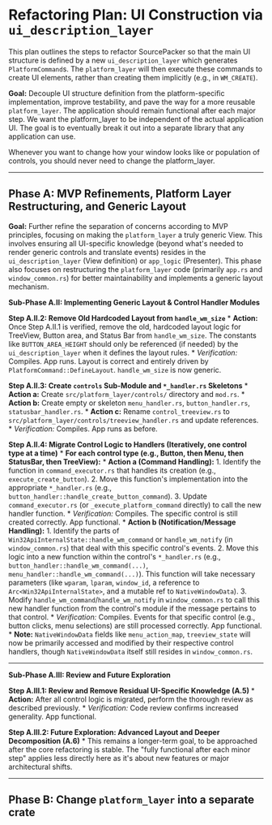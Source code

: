 # Refactoring Plan: UI Construction via `ui_description_layer`

This plan outlines the steps to refactor SourcePacker so that the main UI structure is defined by a new `ui_description_layer` which generates `PlatformCommand`s. The `platform_layer` will then execute these commands to create UI elements, rather than creating them implicitly (e.g., in `WM_CREATE`).

**Goal:** Decouple UI structure definition from the platform-specific implementation, improve testability, and pave the way for a more reusable `platform_layer`. The application should remain functional after each major step. We want the platform_layer to be independent of the actual application UI. The goal is to eventually break it out into a separate library that any application can use.

Whenever you want to change how your window looks like or population of controls, you should never need to change the platform_layer.

---

## Phase A: MVP Refinements, Platform Layer Restructuring, and Generic Layout

**Goal:** Further refine the separation of concerns according to MVP principles, focusing on making the `platform_layer` a truly generic View. This involves ensuring all UI-specific knowledge (beyond what's needed to render generic controls and translate events) resides in the `ui_description_layer` (View definition) or `app_logic` (Presenter). This phase also focuses on restructuring the `platform_layer` code (primarily `app.rs` and `window_common.rs`) for better maintainability and implements a generic layout mechanism.

**Sub-Phase A.II: Implementing Generic Layout & Control Handler Modules**

**Step A.II.2: Remove Old Hardcoded Layout from `handle_wm_size`**
    *   **Action:** Once Step A.II.1 is verified, remove the old, hardcoded layout logic for TreeView, Button area, and Status Bar from `handle_wm_size`. The constants like `BUTTON_AREA_HEIGHT` should only be referenced (if needed) by the `ui_description_layer` when it defines the layout rules.
    *   *Verification:* Compiles. App runs. Layout is correct and entirely driven by `PlatformCommand::DefineLayout`. `handle_wm_size` is now generic.

**Step A.II.3: Create `controls` Sub-Module and `*_handler.rs` Skeletons**
    *   **Action a:** Create `src/platform_layer/controls/` directory and `mod.rs`.
    *   **Action b:** Create empty or skeleton `menu_handler.rs`, `button_handler.rs`, `statusbar_handler.rs`.
    *   **Action c:** Rename `control_treeview.rs` to `src/platform_layer/controls/treeview_handler.rs` and update references.
    *   *Verification:* Compiles. App runs as before.

**Step A.II.4: Migrate Control Logic to Handlers (Iteratively, one control type at a time)**
    *   **For each control type (e.g., Button, then Menu, then StatusBar, then TreeView):**
        *   **Action a (Command Handling):**
            1.  Identify the function in `command_executor.rs` that handles its creation (e.g., `execute_create_button`).
            2.  Move this function's implementation into the appropriate `*_handler.rs` (e.g., `button_handler::handle_create_button_command`).
            3.  Update `command_executor.rs` (or `_execute_platform_command` directly) to call the new handler function.
            *   *Verification:* Compiles. The specific control is still created correctly. App functional.
        *   **Action b (Notification/Message Handling):**
            1.  Identify the parts of `Win32ApiInternalState::handle_wm_command` or `handle_wm_notify` (in `window_common.rs`) that deal with this specific control's events.
            2.  Move this logic into a new function within the control's `*_handler.rs` (e.g., `button_handler::handle_wm_command(...)`, `menu_handler::handle_wm_command(...)`). This function will take necessary parameters (like `wparam`, `lparam`, `window_id`, a reference to `Arc<Win32ApiInternalState>`, and a mutable ref to `NativeWindowData`).
            3.  Modify `handle_wm_command`/`handle_wm_notify` in `window_common.rs` to call this new handler function from the control's module if the message pertains to that control.
            *   *Verification:* Compiles. Events for that specific control (e.g., button clicks, menu selections) are still processed correctly. App functional.
    *   **Note:** `NativeWindowData` fields like `menu_action_map`, `treeview_state` will now be primarily accessed and modified by their respective control handlers, though `NativeWindowData` itself still resides in `window_common.rs`.

---

**Sub-Phase A.III: Review and Future Exploration**

**Step A.III.1: Review and Remove Residual UI-Specific Knowledge (A.5)**
    *   **Action:** After all control logic is migrated, perform the thorough review as described previously.
    *   *Verification:* Code review confirms increased generality. App functional.

**Step A.III.2: Future Exploration: Advanced Layout and Deeper Decomposition (A.6)**
    *   This remains a longer-term goal, to be approached after the core refactoring is stable. The "fully functional after each minor step" applies less directly here as it's about new features or major architectural shifts.


---

## Phase B: Change `platform_layer` into a separate crate

